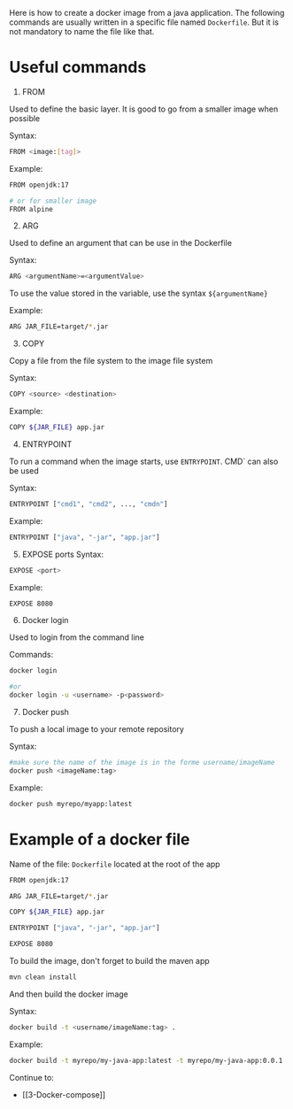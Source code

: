 Here is how to create a docker image from a java application. The following commands are usually written in a specific file named `Dockerfile`. But it is not mandatory to name the file like that.

# Useful commands

1. FROM

Used to define the basic layer. It is good to go from a smaller image when possible

Syntax:
```sh
FROM <image:[tag]>
```

Example:
```sh
FROM openjdk:17

# or for smaller image
FROM alpine
```

2. ARG

Used to define an argument that can be use in the Dockerfile

Syntax:
```sh
ARG <argumentName>=<argumentValue>
```
To use the value stored in the variable, use the syntax `${argumentName}`

Example:
```sh
ARG JAR_FILE=target/*.jar
```

3. COPY

Copy a file from the file system to the image file system

Syntax:
```sh
COPY <source> <destination>
```

Example:
```sh
COPY ${JAR_FILE} app.jar
```

4. ENTRYPOINT

To run a command when the image starts, use `ENTRYPOINT`.
CMD` can also be used

Syntax:
```sh
ENTRYPOINT ["cmd1", "cmd2", ..., "cmdn"]
```

Example:
```sh
ENTRYPOINT ["java", "-jar", "app.jar"]
```

5. EXPOSE ports
Syntax:
```sh
EXPOSE <port>
```

Example:
```sh
EXPOSE 8080
```


6. Docker login

Used to login from the command line

Commands:
```sh
docker login

#or
docker login -u <username> -p<password>
```


7. Docker push

To push a local image to your remote repository

Syntax:
```sh
#make sure the name of the image is in the forme username/imageName
docker push <imageName:tag>
```

 

Example:
```sh
docker push myrepo/myapp:latest
```

# Example of a docker file

Name of the file: `Dockerfile` located at the root of the app

```sh
FROM openjdk:17

ARG JAR_FILE=target/*.jar

COPY ${JAR_FILE} app.jar

ENTRYPOINT ["java", "-jar", "app.jar"]

EXPOSE 8080
```


To build the image, don't forget to build the maven app
```sh
mvn clean install
```

And then build the docker image

Syntax:
```sh
docker build -t <username/imageName:tag> . 
```

Example:
```sh
docker build -t myrepo/my-java-app:latest -t myrepo/my-java-app:0.0.1 . 
```



Continue to:

- [[3-Docker-compose]]

